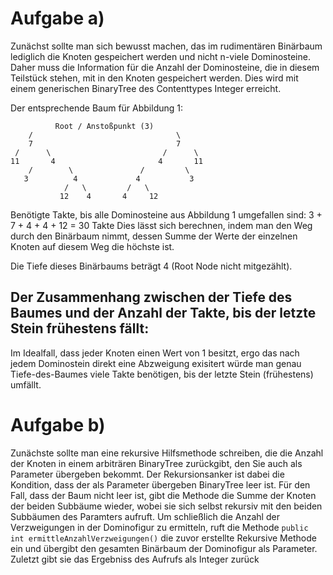 # Aufgabe a)
Zunächst sollte man sich bewusst machen, das im rudimentären Binärbaum lediglich die Knoten gespeichert werden und nicht n-viele Dominosteine. Daher muss die Information für die Anzahl der Dominosteine, die in diesem Teilstück stehen, mit in den Knoten gespeichert werden. Dies wird mit einem generischen BinaryTree des Contenttypes Integer erreicht. 

Der entsprechende Baum für Abbildung 1:

              Root / Anstoßpunkt (3) 
        /                                \
        7                                7
     /      \                         /      \
    11       4                       4       11
        /        \               /         \
       3          4             4           3
                /   \         /   \
               12    4       4     12 


Benötigte Takte, bis alle Dominosteine aus Abbildung 1 umgefallen sind:
3 + 7 + 4 + 4 + 12 = 30 Takte 
Dies lässt sich berechnen, indem man den Weg durch den Binärbaum nimmt, dessen Summe der Werte der einzelnen Knoten auf diesem Weg die höchste ist. 

Die Tiefe dieses Binärbaums beträgt 4 (Root Node nicht mitgezählt).

## Der Zusammenhang zwischen der Tiefe des Baumes und der Anzahl der Takte, bis der letzte Stein frühestens fällt:
Im Idealfall, dass jeder Knoten einen Wert von 1 besitzt, ergo das nach jedem Dominostein direkt eine Abzweigung exisitert würde man genau Tiefe-des-Baumes viele Takte benötigen, bis der letzte Stein (frühestens) umfällt.


# Aufgabe b)
Zunächste sollte man eine rekursive Hilfsmethode schreiben, die die Anzahl der Knoten in einem arbiträren BinaryTree zurückgibt, den Sie auch als Parameter übergeben bekommt. Der Rekursionsanker ist dabei die Kondition, dass der als Parameter übergeben BinaryTree leer ist. Für den Fall, dass der Baum nicht leer ist, gibt die Methode die Summe der Knoten der beiden Subbäume wieder, wobei sie sich selbst rekursiv mit den beiden Subbäumen des Paramters aufruft. 
Um schließlich die Anzahl der Verzweigungen in der Dominofigur zu ermitteln, ruft die Methode ```public int ermittleAnzahlVerzweigungen()``` die zuvor erstellte Rekursive Methode ein und übergibt den gesamten Binärbaum der Dominofigur als Parameter. Zuletzt gibt sie das Ergebniss des Aufrufs als Integer zurück